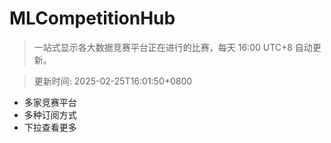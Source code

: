 # MLCompetitionHub

> 一站式显示各大数据竞赛平台正在进行的比赛，每天 16:00 UTC+8 自动更新。
  
> 更新时间: 2025-02-25T16:01:50+0800 

* 多家竞赛平台
* 多种订阅方式
* 下拉查看更多